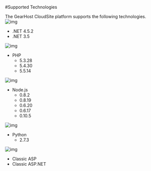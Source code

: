 #Supported Technologies

The GearHost CloudSite platform supports the following technologies.
![img](http://www.nilkanth.com/my-uploads/2008/10/newdotnetlogo_2.png)
* .NET 4.5.2
* .NET 3.5
 
![img](http://upload.wikimedia.org/wikipedia/commons/c/c1/PHP_Logo.png)
* PHP
  * 5.3.28
  * 5.4.30
  * 5.5.14
  
![img](http://calebmadrigal.com/static/images/nodejs-logo.png)
* Node.js
  * 0.8.2
  * 0.8.19
  * 0.6.20
  * 0.6.17
  * 0.10.5
 
 ![img](https://www.python.org/static/community_logos/python-logo-master-v3-TM.png)
* Python
  * 2.7.3
 
![img](http://www.amadeusconsulting.com/images/default-album/asp-net.gif?sfvrsn=0)
* Classic ASP
* Classic ASP.NET
